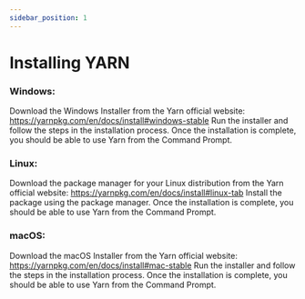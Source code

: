 ```yaml
---
sidebar_position: 1
---
```


# Installing YARN

### Windows:

Download the Windows Installer from the Yarn official website: https://yarnpkg.com/en/docs/install#windows-stable
Run the installer and follow the steps in the installation process.
Once the installation is complete, you should be able to use Yarn from the Command Prompt.

### Linux:

Download the package manager for your Linux distribution from the Yarn official website: https://yarnpkg.com/en/docs/install#linux-tab
Install the package using the package manager.
Once the installation is complete, you should be able to use Yarn from the Command Prompt.

### macOS:

Download the macOS Installer from the Yarn official website: https://yarnpkg.com/en/docs/install#mac-stable
Run the installer and follow the steps in the installation process.
Once the installation is complete, you should be able to use Yarn from the Command Prompt.







